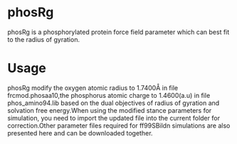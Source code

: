 # phosRg
phosRg is a phosphorylated protein force field parameter which can best fit to the radius of gyration.
# Usage
phosRg modify the oxygen atomic radius to 1.7400Å in file frcmod.phosaa10,the phosphorus atomic charge to 1.4600(a.u) in file phos_amino94.lib based on the dual objectives of radius of gyration and solvation free energy.When using the modified stance parameters for simulation, you need to import the updated file into the current folder for correction.Other parameter files required for ff99SBildn simulations are also presented here and can be downloaded together.
